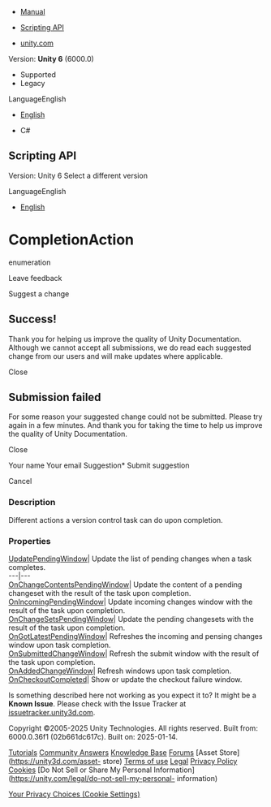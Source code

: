 [ ]()

  * [Manual](../Manual/index.html)
  * [Scripting API](../ScriptReference/index.html)

  * [unity.com](https://unity.com/)

Version: **Unity 6** (6000.0)

  * Supported
  * Legacy

LanguageEnglish

  * [English]()

  * C#

[ ](https://docs.unity3d.com)

## Scripting API

Version: Unity 6 Select a different version

LanguageEnglish

  * [English]()

# CompletionAction

enumeration

Leave feedback

Suggest a change

## Success!

Thank you for helping us improve the quality of Unity Documentation. Although
we cannot accept all submissions, we do read each suggested change from our
users and will make updates where applicable.

Close

## Submission failed

For some reason your suggested change could not be submitted. Please <a>try
again</a> in a few minutes. And thank you for taking the time to help us
improve the quality of Unity Documentation.

Close

Your name Your email Suggestion* Submit suggestion

Cancel

[ ]()

### Description

Different actions a version control task can do upon completion.

### Properties

[UpdatePendingWindow](VersionControl.CompletionAction.UpdatePendingWindow.html)|
Update the list of pending changes when a task completes.  
---|---  
[OnChangeContentsPendingWindow](VersionControl.CompletionAction.OnChangeContentsPendingWindow.html)|
Update the content of a pending changeset with the result of the task upon
completion.  
[OnIncomingPendingWindow](VersionControl.CompletionAction.OnIncomingPendingWindow.html)|
Update incoming changes window with the result of the task upon completion.  
[OnChangeSetsPendingWindow](VersionControl.CompletionAction.OnChangeSetsPendingWindow.html)|
Update the pending changesets with the result of the task upon completion.  
[OnGotLatestPendingWindow](VersionControl.CompletionAction.OnGotLatestPendingWindow.html)|
Refreshes the incoming and pensing changes window upon task completion.  
[OnSubmittedChangeWindow](VersionControl.CompletionAction.OnSubmittedChangeWindow.html)|
Refresh the submit window with the result of the task upon completion.  
[OnAddedChangeWindow](VersionControl.CompletionAction.OnAddedChangeWindow.html)|
Refresh windows upon task completion.  
[OnCheckoutCompleted](VersionControl.CompletionAction.OnCheckoutCompleted.html)|
Show or update the checkout failure window.  
  
Is something described here not working as you expect it to? It might be a
**Known Issue**. Please check with the Issue Tracker at
[issuetracker.unity3d.com](https://issuetracker.unity3d.com).

Copyright ©2005-2025 Unity Technologies. All rights reserved. Built from:
6000.0.36f1 (02b661dc617c). Built on: 2025-01-14.

[Tutorials](https://unity3d.com/learn) [Community
Answers](https://answers.unity3d.com) [Knowledge
Base](https://support.unity3d.com/hc/en-us)
[Forums](https://forum.unity3d.com) [Asset Store](https://unity3d.com/asset-
store) [Terms of use](https://docs.unity3d.com/Manual/TermsOfUse.html)
[Legal](https://unity.com/legal) [Privacy
Policy](https://unity.com/legal/privacy-policy)
[Cookies](https://unity.com/legal/cookie-policy) [Do Not Sell or Share My
Personal Information](https://unity.com/legal/do-not-sell-my-personal-
information)

[Your Privacy Choices (Cookie Settings)](javascript:void\(0\);)

